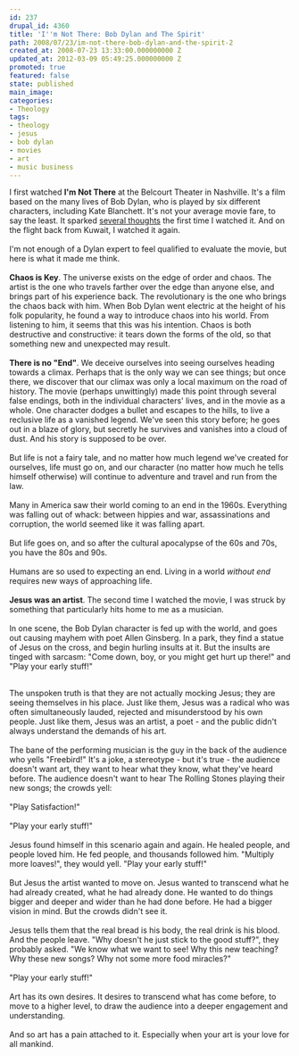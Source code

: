 ```yaml
---
id: 237
drupal_id: 4360
title: 'I''m Not There: Bob Dylan and The Spirit'
path: 2008/07/23/im-not-there-bob-dylan-and-the-spirit-2
created_at: 2008-07-23 13:33:00.000000000 Z
updated_at: 2012-03-09 05:49:25.000000000 Z
promoted: true
featured: false
state: published
main_image: 
categories:
- Theology
tags:
- theology
- jesus
- bob dylan
- movies
- art
- music business
---
```

I first watched <b>I'm Not There</b> at the Belcourt Theater in Nashville. It's a film based on the many lives of Bob Dylan, who is played by six different characters, including Kate Blanchett. It's not your average movie fare, to say the least. It sparked <a href="/blog/2007/12/28/im-not-there-bob-dylan-and-the-spirit">several thoughts</a> the first time I watched it. And on the flight back from Kuwait, I watched it again.<br /><br />I'm not enough of a Dylan expert to feel qualified to evaluate the movie, but here is what it made me think.<br /><br /><span style="font-weight: bold;">Chaos is Key</span>. The universe exists on the edge of order and chaos. The artist is the one who travels farther over the edge than anyone else, and brings part of his experience back. The revolutionary is the one who brings the chaos back with him. When Bob Dylan went electric at the height of his folk popularity, he found a way to introduce chaos into his world. From listening to him, it seems that this was his intention. Chaos is both destructive and constructive: it tears down the forms of the old, so that something new and unexpected may result.<br /><br /><span style="font-weight: bold;">There is no "End"</span>. We deceive ourselves into seeing ourselves heading towards a climax. Perhaps that is the only way we can see things; but once there, we discover that our climax was only a local maximum on the road of history. The movie (perhaps unwittingly) made this point through several false endings, both in the individual characters' lives, and in the movie as a whole. One character dodges a bullet and escapes to the hills, to live a reclusive life as a vanished legend. We've seen this story before; he goes out in a blaze of glory, but secretly he survives and vanishes into a cloud of dust. And his story is supposed to be over.<br /><br />But life is not a fairy tale, and no matter how much legend we've created for ourselves, life must go on, and our character (no matter how much he tells himself otherwise) will continue to adventure and travel and run from the law.<br /><br />Many in America saw their world coming to an end in the 1960s. Everything was falling out of whack: between hippies and war, assassinations and corruption, the world seemed like it was falling apart.<br /><br />But life goes on, and so after the cultural apocalypse of the 60s and 70s, you have the 80s and 90s.<br /><br />Humans are so used to expecting an end. Living in a world <span style="font-style: italic;">without end</span> requires new ways of approaching life.<br /><br /><b>Jesus was an artist</b>. The second time I watched the movie, I was struck by something that particularly hits home to me as a musician.<br /><br />In one scene, the Bob Dylan character is fed up with the world, and goes out causing mayhem with poet Allen Ginsberg. In a park, they find a statue of Jesus on the cross, and begin hurling insults at it. But the insults are tinged with sarcasm: "Come down, boy, or you might get hurt up there!" and "Play your early stuff!"<br /><div class="Ih2E3d"><br />The unspoken truth is that they are not actually mocking Jesus; they are seeing themselves in his place. Just like them, Jesus was a radical who was often simultaneously lauded, rejected and misunderstood by his own people. Just like them, Jesus was an artist, a poet - and the public didn't always understand the demands of his art.<br /><br /></div>The bane of the performing musician is the guy in the back of the audience who yells "Freebird!" It's a joke, a stereotype - but it's true - the audience doesn't want art, they want to hear what they know, what they've heard before. The audience doesn't want to hear The Rolling Stones playing their new songs; the crowds yell:<br /><br />"Play Satisfaction!"<br /><br />"Play your early stuff!"<div class="Ih2E3d"><br />Jesus found himself in this scenario again and again. He healed people, and people loved him. He fed people, and thousands followed him. "Multiply more loaves!", they would yell. "Play your early stuff!"<br /><br /></div>But Jesus the artist wanted to move on. Jesus wanted to transcend what he had already created, what he had already done. He wanted to do things bigger and deeper and wider than he had done before. He had a bigger vision in mind. But the crowds didn't see it.<br /><br />Jesus tells them that the real bread is his body, the real drink is his blood. And the people leave. "Why doesn't he just stick to the good stuff?", they probably asked. "We know what we want to see! Why this new teaching? Why these new songs? Why not some more food miracles?"<br /><br />"Play your early stuff!"<br /><br />Art has its own desires. It desires to transcend what has come before, to move to a higher level, to draw the audience into a deeper engagement and understanding.<br /><br />And so art has a pain attached to it. Especially when your art is your love for all mankind.
